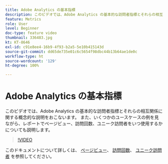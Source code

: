 ```yaml
---
title: Adobe Analytics の基本指標
description: このビデオでは、Adobe Analytics の基本的な訪問者指標とそれらの相互関係に関する概念的な説明をおこないます。 また、いくつかのユースケースの例を見ながら、レポートでページビュー、訪問回数、ユニーク訪問者をいつ使用するかについても説明します。
feature: Metrics
role: User
level: Beginner
doc-type: feature video
thumbnail: 336483.jpg
kt: KT-8646
exl-id: c91e8ee4-16b9-4f93-b2a5-5e10b415143d
source-git-commit: dd65de735e01c6c5654f98dbc44b13b64ae1de0c
workflow-type: ht
source-wordcount: '129'
ht-degree: 100%

---
```


# Adobe Analytics の基本指標

このビデオでは、Adobe Analytics の基本的な訪問者指標とそれらの相互関係に関する概念的な説明をおこないます。 また、いくつかのユースケースの例を見ながら、レポートでページビュー、訪問回数、ユニーク訪問者をいつ使用するかについても説明します。

>[!VIDEO](https://video.tv.adobe.com/v/336483/?quality=12&learn=on)

このドキュメントについて詳しくは、 [ページビュー](https://experienceleague.adobe.com/docs/analytics/components/metrics/page-views.html?lang=ja)、 [訪問回数](https://experienceleague.adobe.com/docs/analytics/components/metrics/visits.html?lang=ja)、 [ユニーク訪問者](https://experienceleague.adobe.com/docs/analytics/components/metrics/unique-visitors.html?lang=ja) を参照してください。
